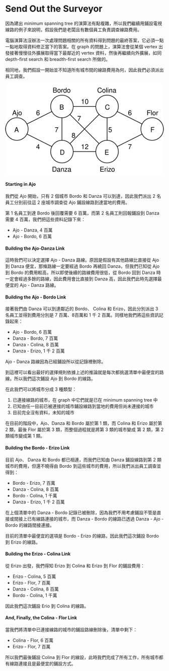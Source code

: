 # Send Out the Surveyor

因為建出 minimum spanning tree 的演算法有點複雜，所以我們繼續用鋪設電視線路的例子來說明，假設我們是老闆且有數個員工負責調查線路費用。

電腦演算法沒辦法一次處理問題相關的所有資料得到問題的最終答案，它必須一點一點地取得資料修正當下的答案。在 graph 的問題上，演算法會從某個 vertex 出發接著慢慢往外擴展取得當下最鄰近的 vertex 資料，然後再繼續向外擴展，如同 depth-first search 和 breadth-first search 所做的。

相同地，我們假設一開始並不知道所有城市間的線路費用為何，因此我們必須派出員工調查。

![](../../.gitbook/assets/city_cable_example.svg)

#### Starting in Ajo

我們從 Ajo 開始，只有 2 個城市 Bordo 和 Danza 可以到達，因此我們派出 2 名員工分別前往這 2 座城市調查從 Ajo 鋪設線路到達當地的費用。

第 1 名員工到達 Bordo 後回覆需要 6 百萬，而第 2 名員工則回報鋪設到 Danza 需要 4 百萬，我們把這些資料記錄下來：

* Ajo - Danza, 4 百萬
* Ajo -  Bordo, 6 百萬

#### Building the Ajo-Danza Link

這時我們可以決定選擇 Ajo - Danza 路線。原因是假設有其他路線比直接從 Ajo 到 Danza 便宜，那條路線一定要經過 Bordo 再繞回 Danza，但我們已知從 Ajo 到 Bordo 的費用較高，所以即使後續的路線費用很低，從 Bordo 回到 Danza 時一定會經過多餘的路線，因此費用會比直接到 Danza 高，因此我們此時先選擇最便宜的 Ajo - Danza 路線。

#### Building the Ajo - Bordo Link

接著我們由 Danza 可以到達鄰近的 Bordo、 Colina 和 Erizo，因此分別派出 3 名員工並得到費用分別是 7 百萬、8百萬和 1 千 2 百萬。同樣地我們將這些資訊記錄起來：

* Ajo - Bordo, 6 百萬
* Danza - Bordo, 7 百萬
* Danza - Colina, 8 百萬
* Danza - Erizo, 1 千 2 百萬

Ajo - Danza 路線因為已經鋪設所以從記錄裡刪除。

到這裡可以看出最好的選擇規則依據上述的推論就是每次都挑選清單中最便宜的路線。所以我們這次鋪設 Ajo 到 Bordo 的線路。

在此我們可以將城市分成 3 種類型：

1. 已連接線路的城市，在 graph 中它們就是已在 minimum spanning tree 中
2. 已知由任一目前已被連接的城市鋪設線路到當地的費用但尚未連接的城市
3. 目前完全沒有資料，未知的城市

在目前的階段中，Ajo、Danza 和 Bordo 屬於第 1 類，而 Colina 和 Erizo 屬於第 2 類，最後 Flor 屬於第 3 類，而整個過程就是將第 3 類的城市變成 第 2 類，第 2 類城市變成第 1 類。

#### Building the Bordo - Erizo Link

目前 Ajo、 Danza 和 Bordo 都已相連，而我們已知由 Danza 鋪設線路到第 2 類城市的費用，但還不曉得由 Bordo 到這些城市的費用，所以我們派出員工調查並得到：

* Bordo - Erizo, 7 百萬
* Danza - Colina, 8 百萬
* Bordo - Colina, 1 千萬
* Danza - Erizo, 1 千 2 百萬

在上個清單中的 Danza - Bordo 記錄已被刪除，因為我們不用考慮鋪設不管是直接或間接上已有線路連接的城市，而 Danza - Bordo 的線路已透過 Danza - Ajo - Bordo 的線路間接連接。

目前的清單中最便宜的選項是 Bordo - Erizo 的線路，因此我們這次鋪設 Bordo 到 Erizo 的線路。

#### Building the Erizo - Colina Link

從 Erizo 出發，我們得知 Erizo 到 Colina 和 Erizo 到 Flor 的鋪設費用：

* Erizo - Colina, 5 百萬
* Erizo - Flor, 7 百萬
* Danza - Colina, 8 百萬
* Bordo - Colina, 1 千萬

因此我們這次鋪設 Erio 到 Colina 的線路。

#### And, Finally, the Colina - Flor Link

當我們將清單中已連接線路的城市的鋪設路線刪除後，清單中剩下：

* Colina - Flor, 6 百萬
* Erizo - Flor, 7 百萬

所以我們最後鋪設 Colina 到 Flor 的線設，此時我們完成了所有工作，所有城市都有線路連接且是最便宜的鋪設方式。

